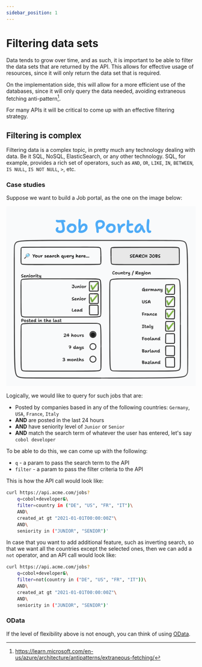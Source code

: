 ```yaml
---
sidebar_position: 1
---
```


# Filtering data sets

Data tends to grow over time, and as such, it is important to be able to filter the data sets that are returned by the API.
This allows for effective usage of resources, since it will only return the data set that is required.

On the implementation side, this will allow for a more efficient use of the databases, since it will only query the data
needed, avoiding extraneous fetching anti-pattern[^1].

For many APIs it will be critical to come up with an effective filtering strategy.

## Filtering is complex

Filtering data is a complex topic, in pretty much any technology dealing with data. Be it SQL, NoSQL, ElasticSearch, or
any other technology. SQL, for example, provides a rich set of operators, such as `AND`, `OR`, `LIKE`, `IN`, `BETWEEN`, `IS NULL`, `IS NOT NULL`, `>`, etc.

### Case studies

Suppose we want to build a Job portal, as the one on the image below:

![Job portal](./img/job-portal-search.png)

Logically, we would like to query for such jobs that are:

* Posted by companies based in any of the following countries: `Germany`, `USA`, `France`, `Italy`
* **AND** are posted in the last 24 hours
* **AND** have seniority level of `Junior` or `Senior`
* **AND** match the search term of whatever the user has entered, let's say `cobol developer`

To be able to do this, we can come up with the following:

* `q` - a param to pass the search term to the API
* `filter` - a param to pass the filter criteria to the API

This is how the API call would look like:

```bash title="Using q and filter query parameters"
curl https://api.acme.com/jobs?
    q=cobol+developer&\
    filter=country in ("DE", "US", "FR", "IT")\
    AND\
    created_at gt "2021-01-01T00:00:00Z"\
    AND\
    seniority in ("JUNIOR", "SENIOR")'
```

In case that you want to add additional feature, such as inverting search, so that we want all the countries except the selected ones,
then we can add a `not` operator, and an API call would look like:

```bash title="Filtering with not operator"
curl https://api.acme.com/jobs?
    q=cobol+developer&\
    filter=not(country in ("DE", "US", "FR", "IT"))\
    AND\
    created_at gt "2021-01-01T00:00:00Z"\
    AND\
    seniority in ("JUNIOR", "SENIOR")'
```

### OData

If the level of flexibility above is not enough, you can think of using [OData](/docs/guidelines/odata).

[^1]: https://learn.microsoft.com/en-us/azure/architecture/antipatterns/extraneous-fetching/